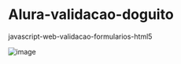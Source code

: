 # Alura-validacao-doguito
javascript-web-validacao-formularios-html5

![image](https://user-images.githubusercontent.com/67467239/174419003-840f24b9-0b28-481a-939d-509ba864dc5e.png)
